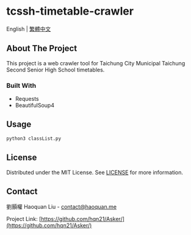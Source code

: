 # tcssh-timetable-crawler
English | [繁體中文](docs/README_zh-tw.md)
## About The Project
This project is a web crawler tool for Taichung City Municipal Taichung Second Senior High School timetables.
### Built With
* Requests
* BeautifulSoup4
## Usage
```sh
python3 classList.py
```
## License
Distributed under the MIT License. See [LICENSE](LICENSE) for more information.
## Contact
劉顥權 Haoquan Liu - [contact@haoquan.me](mailto:contact@haoquan.me)

Project Link: [https://github.com/hqn21/Asker/](https://github.com/hqn21/Asker/)

